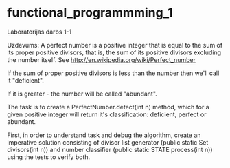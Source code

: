 # functional_programmming_1
Laboratorijas darbs 1-1

Uzdevums: 
A perfect number is a positive integer that is equal to the sum of its proper positive divisors, that is, the sum of its positive divisors excluding the number itself. See http://en.wikipedia.org/wiki/Perfect_number

If the sum of proper positive divisors is less than the number then we'll call it "deficient".

If it is greater - the number will be called "abundant".

The task is to create a PerfectNumber.detect(int n) method, which for a given positive integer will return it's classification: deficient, perfect or abundant.

First, in order to understand task and debug the algorithm, create an imperative solution consisting of divisor list generator (public static Set<Integer> divisors(int n)) and number classifier (public static STATE process(int n)) using the tests to verify both.

